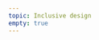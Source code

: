 ```yaml
---
topic: Inclusive design
empty: true
---
```


<!--### Agenda

- Accessibility + Inclusive Design
- Proj 4 checkin + feedback

### Homework
- Continue working on [project 3]({{ site.baseurl }}{% link gd-220/proj3.md %}) -->

<!-- ### Homework

Class expectations were shared via Slack.

1. Upload your *project 4 designs* to the folder with your name in the shared Google Drive here: https://drive.google.com/drive/folders/1mfZs8UPw7TeRjPmMFie3_ItFCzcYVf-X?usp=sharing
    - Please share your design in a flat format (i.e., PNG, PDF, JPG) that is accessible to all
    - If you have multiple design options (not just one design at mobile and desktop), please *label* the design (i.e., Design A, Design B) to make it easier for folks to discuss.
    - Complete this *ASAP* in order to make step 2 smoother
2. You will review and critique *3 of your colleague's designs*:
    - I will message you via Slack to let you know _whose designs_ you should critique
    - Share your critique via this Google Form: https://forms.gle/kDGxXsHvYAUdSGECA
    - Complete this by *10pm Wednesday*
3. By *Thursday noon*, please share a sketch or wireframe that outlines your thinking about your markup _before_ you start coding. See here for an example of what this could look like: https://docs.google.com/document/d/1wvFKCa6iVP7aNGK3uYfSwMKFu4bbhDAIGMUaJAMSvdw/edit?usp=sharing
    - Also add this to the Google Drive folder for project 4; same request for flat formats as before!
    - The format that you do this in is totally up to you
    - The important thing is to convey the initial markup that you are considering for your design
    - Especially remember to use semantic HTML (avoiding `div`s where sensible) and thoughtful heading structure -->
